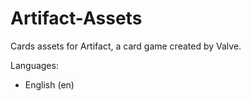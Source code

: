 # Artifact-Assets

Cards assets for Artifact, a card game created by Valve.

Languages:
- English (en)
